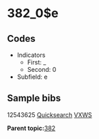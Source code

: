 # 382\_0$e

## Codes

-   Indicators
    -   First: \_
    -   Second: 0
-   Subfield: e

## Sample bibs

12543625 [Quicksearch](https://search.library.yale.edu/catalog/12543625) [VXWS](http://prodorbis.library.yale.edu:7014/vxws/GetHoldingsService?bibId=12543625)

**Parent topic:**[382](../../tags/382/382.md)

